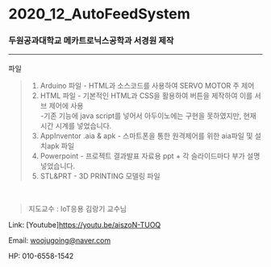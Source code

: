# 2020_12_AutoFeedSystem
### 두원공과대학교 메카트로닉스공학과 서경원 제작  <HR/>
파일
>1. Arduino 파일 - HTML과 소스코드를 사용하여 SERVO MOTOR 주 제어
>2. HTML 파일 - 기본적인 HTML과 CSS을 활용하여 버튼을 제작하여 이를 서브 제어에 사용<br>
>-기존 기능에 java script를 넣어서 아두이노에는 구현을 못하였지만, 현재시간 시계를 넣었습니다.
>3. AppInventor .aia & apk - 스마트폰을 통한 원격제어를 위한 aia파일 및 설치apk 파일
>4. Powerpoint - 프로젝트 결과발표 자료용 ppt + 각 슬라이드마다 부가 설명 넣었습니다.
>5. STL&PRT - 3D PRINTING 모델링 파일
<br>

>지도교수 : IoT응용 김랑기 교수님

Link: [Youtube]<https://youtu.be/aiszoN-TUOQ>

Email: <woojugoing@naver.com>

HP: 010-6558-1542

